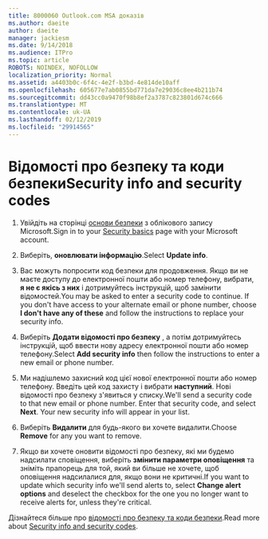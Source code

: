```yaml
---
title: 8000060 Outlook.com MSA доказів
ms.author: daeite
author: daeite
manager: jackiesm
ms.date: 9/14/2018
ms.audience: ITPro
ms.topic: article
ROBOTS: NOINDEX, NOFOLLOW
localization_priority: Normal
ms.assetid: a4403b0c-6f4c-4e2f-b3bd-4e814de10aff
ms.openlocfilehash: 605677e7ab0855bd771da7e29036c8ee4b211b74
ms.sourcegitcommit: dd43cc0a9470f98b8ef2a3787c823801d674c666
ms.translationtype: MT
ms.contentlocale: uk-UA
ms.lasthandoff: 02/12/2019
ms.locfileid: "29914565"
---
```

# <a name="security-info-and-security-codes"></a><span data-ttu-id="3fe73-102">Відомості про безпеку та коди безпеки</span><span class="sxs-lookup"><span data-stu-id="3fe73-102">Security info and security codes</span></span>

1. <span data-ttu-id="3fe73-103">Увійдіть на сторінці [основи безпеки](https://account.microsoft.com/security) з облікового запису Microsoft.</span><span class="sxs-lookup"><span data-stu-id="3fe73-103">Sign in to your [Security basics](https://account.microsoft.com/security) page with your Microsoft account.</span></span> 
    
2. <span data-ttu-id="3fe73-104">Виберіть, **оновлювати інформацію**.</span><span class="sxs-lookup"><span data-stu-id="3fe73-104">Select **Update info**.</span></span> 
    
3. <span data-ttu-id="3fe73-p101">Вас можуть попросити код безпеки для продовження. Якщо ви не маєте доступу до електронної пошти або номер телефону, вибрати, **я не є якісь з них** і дотримуйтесь інструкцій, щоб замінити відомостей.</span><span class="sxs-lookup"><span data-stu-id="3fe73-p101">You may be asked to enter a security code to continue. If you don't have access to your alternate email or phone number, choose **I don't have any of these** and follow the instructions to replace your security info.</span></span> 
    
4. <span data-ttu-id="3fe73-107">Виберіть **Додати відомості про безпеку** , а потім дотримуйтесь інструкцій, щоб ввести нову адресу електронної пошти або номер телефону.</span><span class="sxs-lookup"><span data-stu-id="3fe73-107">Select **Add security info** then follow the instructions to enter a new email or phone number.</span></span> 
    
5. <span data-ttu-id="3fe73-p102">Ми надішлемо захисний код цієї нової електронної пошти або номер телефону. Введіть цей код захисту і вибрати **наступний**. Нові відомості про безпеку з'явиться у списку.</span><span class="sxs-lookup"><span data-stu-id="3fe73-p102">We'll send a security code to that new email or phone number. Enter that security code, and select **Next**. Your new security info will appear in your list.</span></span> 
    
6. <span data-ttu-id="3fe73-111">Виберіть **Видалити** для будь-якого ви хочете видалити.</span><span class="sxs-lookup"><span data-stu-id="3fe73-111">Choose **Remove** for any you want to remove.</span></span> 
    
7. <span data-ttu-id="3fe73-112">Якщо ви хочете оновити відомості про безпеку, які ми будемо надсилати сповіщення, виберіть **змінити параметри оповіщення** та зніміть прапорець для той, який ви більше не хочете, щоб оповіщення надсилалися для, якщо вони не критичні.</span><span class="sxs-lookup"><span data-stu-id="3fe73-112">If you want to update which security info we'll send alerts to, select **Change alert options** and deselect the checkbox for the one you no longer want to receive alerts for, unless they're critical.</span></span> 
    
<span data-ttu-id="3fe73-113">Дізнайтеся більше про [відомості про безпеку та коди безпеки](https://support.microsoft.com/help/12428/).</span><span class="sxs-lookup"><span data-stu-id="3fe73-113">Read more about [Security info and security codes](https://support.microsoft.com/help/12428/).</span></span>
  

